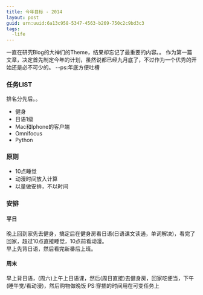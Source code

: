 ```yaml
---
title: 今年目标 - 2014
layout: post
guid: urn:uuid:6a13c958-5347-4563-b269-750c2c9bd3c3
tags:
  -life 
---
```


一直在研究Blog的大神们的Theme，结果却忘记了最重要的内容。。
作为第一篇文章，决定首先制定今年的计划，虽然说都已经九月底了，不过作为一个优秀的开始还是必不可少的。
\--ps:年底方便吐槽

### 任务LIST
排名分先后。。

* 健身
* 日语1级
* Mac和Iphone的客户端
* Omnifocus
* Python

### 原则
* 10点睡觉
* 动漫时间放入计算
* 以量做安排，不以时间

### 安排
#### 平日
晚上回到家先去健身，搞定后在健身房看日语(日语课文读通，单词解决)，看完了回家，超过10点直接睡觉，10点前看动漫。<br />
早上先背日语，然后看完新番后上班。
#### 周末
早上背日语，(周六)上午上日语课，然后(周日直接)去健身房，回家吃便当，下午(睡午觉/看动漫)，然后购物做晚饭
PS:穿插的时间用在可变任务上

